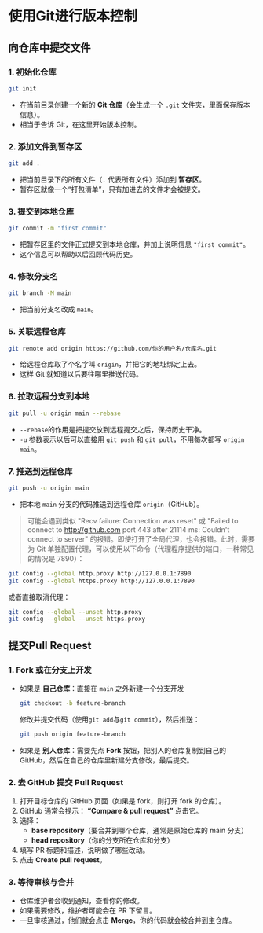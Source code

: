 # 使用Git进行版本控制
## 向仓库中提交文件
### 1. 初始化仓库
```bash
git init
```
* 在当前目录创建一个新的 **Git 仓库**（会生成一个 `.git` 文件夹，里面保存版本信息）。
* 相当于告诉 Git，在这里开始版本控制。
### 2. 添加文件到暂存区
```bash
git add .
```
* 把当前目录下的所有文件（`.` 代表所有文件）添加到 **暂存区**。
* 暂存区就像一个“打包清单”，只有加进去的文件才会被提交。
### 3. 提交到本地仓库
```bash
git commit -m "first commit"
```
* 把暂存区里的文件正式提交到本地仓库，并加上说明信息 `"first commit"`。
* 这个信息可以帮助以后回顾代码历史。
### 4. 修改分支名
```bash
git branch -M main
```
* 把当前分支名改成 `main`。
### 5. 关联远程仓库
```bash
git remote add origin https://github.com/你的用户名/仓库名.git
```
* 给远程仓库取了个名字叫 `origin`，并把它的地址绑定上去。
* 这样 Git 就知道以后要往哪里推送代码。
### 6. 拉取远程分支到本地
```bash
git pull -u origin main --rebase
```
* `--rebase`的作用是把提交放到远程提交之后，保持历史干净。
* `-u` 参数表示以后可以直接用 `git push` 和 `git pull`，不用每次都写 `origin main`。
### 7. 推送到远程仓库
```bash
git push -u origin main
```
* 把本地 `main` 分支的代码推送到远程仓库 `origin`（GitHub）。
>可能会遇到类似 "Recv failure: Connection was reset" 或 "Failed to connect to http://github.com port 443 after 21114 ms: Couldn't connect to server" 的报错。即使打开了全局代理，也会报错。此时，需要为 Git 单独配置代理，可以使用以下命令（代理程序提供的端口，一种常见的情况是 7890）：
```bash
git config --global http.proxy http://127.0.0.1:7890
git config --global https.proxy http://127.0.0.1:7890
```
或者直接取消代理：
```bash
git config --global --unset http.proxy
git config --global --unset https.proxy
```
## 提交Pull Request
### 1. Fork 或在分支上开发
* 如果是 **自己仓库**：直接在 `main` 之外新建一个分支开发
  ```bash
  git checkout -b feature-branch
  ```
  修改并提交代码（使用`git add`与`git commit`），然后推送：
  ```bash
  git push origin feature-branch
  ```
* 如果是 **别人仓库**：需要先点 **Fork** 按钮，把别人的仓库复制到自己的 GitHub，然后在自己的仓库里新建分支修改，最后提交。
### 2. 去 GitHub 提交 Pull Request
1. 打开目标仓库的 GitHub 页面（如果是 fork，则打开 fork 的仓库）。
2. GitHub 通常会提示：
   **“Compare & pull request”**
   点击它。
3. 选择：
   * **base repository**（要合并到哪个仓库，通常是原始仓库的 main 分支）
   * **head repository**（你的分支所在仓库和分支）
4. 填写 PR 标题和描述，说明做了哪些改动。
5. 点击 **Create pull request**。
### 3. 等待审核与合并
* 仓库维护者会收到通知，查看你的修改。
* 如果需要修改，维护者可能会在 PR 下留言。
* 一旦审核通过，他们就会点击 **Merge**，你的代码就会被合并到主仓库。
